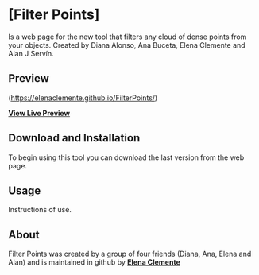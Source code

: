# [Filter Points]

Is a web page for the new tool that filters any cloud of dense points from your objects. 
Created by Diana Alonso, Ana Buceta, Elena Clemente and Alan J Servín.

## Preview

(https://elenaclemente.github.io/FilterPoints/)

**[View Live Preview](https://elenaclemente.github.io/FilterPoints)**

## Download and Installation

To begin using this tool you can download the last version from the web page.

## Usage

Instructions of use.

## About

Filter Points was created by a group of four friends (Diana, Ana, Elena and Alan) and is maintained in github by **[Elena Clemente](http://elenaclemente.github.io/)**


